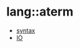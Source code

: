 # lang::aterm


   * [syntax](../../../Library/lang/aterm/syntax)
   * [IO](../../../Library/lang/aterm/IO.md)